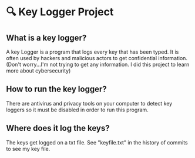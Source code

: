# 🔍 Key Logger Project 

## What is a key logger?

A key Logger is a program that logs every key that has been typed. It is often used by hackers and malicious actors 
to get confidential information. (Don't worry...I'm not trying to get any information. I did this project to learn
more about cybersecurity)

## How to run the key logger?

There are antivirus and privacy tools on your computer to detect key loggers so it must be disabled in order 
to run this program.

## Where does it log the keys?

The keys get logged on a txt file. See "keyfile.txt" in the history of commits to see my key file.




